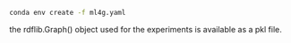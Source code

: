 ```bash
conda env create -f ml4g.yaml
```
the rdflib.Graph() object used for the experiments is available as a pkl file. 
